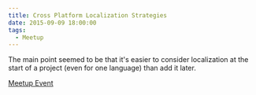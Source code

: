 ```yaml
---
title: Cross Platform Localization Strategies
date: 2015-09-09 18:00:00
tags:
  - Meetup
---
```

The main point seemed to be that it's easier to consider localization at the start of a project (even for one language) than add it later.

[Meetup Event](http://www.meetup.com/CTTDNUG/events/223674975/)